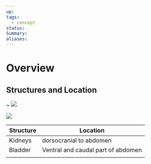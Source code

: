 ```yaml
---
up: 
tags:
  - concept
status: 
Summary:
aliases:
---
```

# Overview
## Structures and Location
~
![](https://i.imgur.com/aLVGxrD.png)
<!--SR:!2025-03-14,4,270-->

![](https://i.imgur.com/Efqx4Gs.png)

| Structure | Location                           |
| --------- | ---------------------------------- |
| Kidneys   | dorsocranial to abdomen            |
| Bladder   | Ventral and caudal part of abdomen |
|           |                                    |
